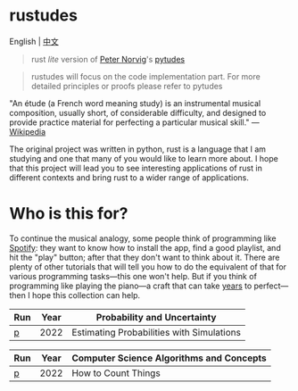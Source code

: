 # rustudes
English | [中文](https://github.com/Qasak/rustudes/blob/main/README_CN.md)


> rust *lite* version of [Peter Norvig](https://norvig.com/)'s [pytudes](https://github.com/norvig/pytudes)

> rustudes will focus on the code implementation part.
> For more detailed principles or proofs please refer to pytudes


"An étude (a French word meaning study) is an instrumental musical composition, usually short, of considerable difficulty, and designed to provide practice material for perfecting a particular musical skill." — [Wikipedia](https://en.wikipedia.org/wiki/%C3%89tude)


The original project was written in python, rust is a language that I am studying and one that many of you would like to learn more about. I hope that this project will lead you to see interesting applications of rust in different contexts and bring rust to a wider range of applications.

# Who is this for?
To continue the musical analogy, some people think of programming like [Spotify](http://spotify.com/): they want to know how to install the app, find a good playlist, and hit the "play" button; after that they don't want to think about it. There are plenty of other tutorials that will tell you how to do the equivalent of that for various programming tasks—this one won't help. But if you think of programming like playing the piano—a craft that can take [years](https://norvig.com/21-days.html) to perfect—then I hope this collection can help.


| Run                              | Year |Probability and Uncertainty|
|----------------------------------|------|---|
| [p](https://play.rust-lang.org/) | 2022 |Estimating Probabilities with Simulations|


| Run                              | Year |Computer Science Algorithms and Concepts|
|----------------------------------|------|---|
| [p](https://play.rust-lang.org/) | 2022 |How to Count Things|
 